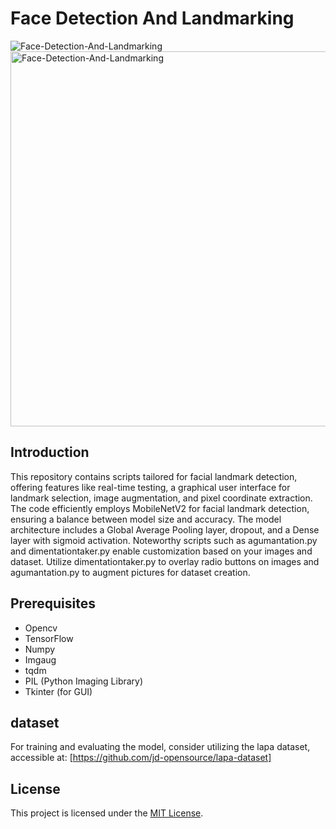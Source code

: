 # Face Detection And Landmarking

![Face-Detection-And-Landmarking](https://github.com/user-attachments/assets/18a27235-22f4-45f2-8bfe-e10175a84ddd)
<img width="600" alt="Face-Detection-And-Landmarking" src="https://github.com/user-attachments/assets/ce9b4985-d876-498a-8f35-be574ca5cdad">



## Introduction

This repository contains scripts tailored for facial landmark detection, offering features like real-time testing, a graphical user interface for landmark selection, image augmentation, and pixel coordinate extraction. The code efficiently employs MobileNetV2 for facial landmark detection, ensuring a balance between model size and accuracy. The model architecture includes a Global Average Pooling layer, dropout, and a Dense layer with sigmoid activation. Noteworthy scripts such as agumantation.py and dimentationtaker.py enable customization based on your images and dataset. Utilize dimentationtaker.py to overlay radio buttons on images and agumantation.py to augment pictures for dataset creation.

## Prerequisites
- Opencv
- TensorFlow
- Numpy
- Imgaug
- tqdm
- PIL (Python Imaging Library)
- Tkinter (for GUI)


## dataset 
For training and evaluating the model, consider utilizing the lapa dataset, accessible at:
[https://github.com/jd-opensource/lapa-dataset]


## License
This project is licensed under the [MIT License](LICENSE).
